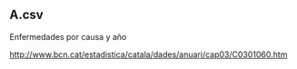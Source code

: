 A.csv
-----

Enfermedades por causa y año

http://www.bcn.cat/estadistica/catala/dades/anuari/cap03/C0301060.htm





